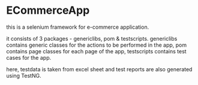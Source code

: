 # ECommerceApp 

this is a selenium framework for e-commerce application. 

it consists of 3 packages - genericlibs, pom & testscripts. 
genericlibs contains generic classes for the actions to be performed in the app, pom contains page classes for each page of the app, testscripts contains test cases for the app.

here, testdata is taken from excel sheet and test reports are also generated using TestNG.

